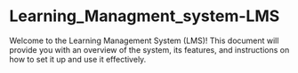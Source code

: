# Learning_Managment_system-LMS
Welcome to the Learning Management System (LMS)! This document will provide you with an overview of the system, its features, and instructions on how to set it up and use it effectively.
